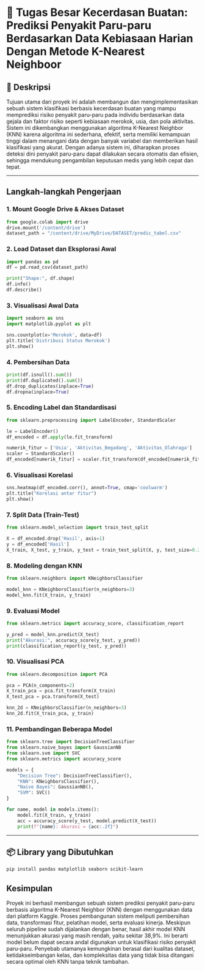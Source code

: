 
# 🧠 Tugas Besar Kecerdasan Buatan: Prediksi Penyakit Paru-paru Berdasarkan Data Kebiasaan Harian Dengan Metode K-Nearest Neighboor

## 📄 Deskripsi
Tujuan utama dari proyek ini adalah membangun dan mengimplementasikan sebuah sistem klasifikasi berbasis kecerdasan buatan yang mampu memprediksi risiko penyakit paru-paru pada individu berdasarkan data gejala dan faktor risiko seperti kebiasaan merokok, usia, dan pola aktivitas. Sistem ini dikembangkan menggunakan algoritma K-Nearest Neighbor (KNN) karena algoritma ini sederhana, efektif, serta memiliki kemampuan tinggi dalam menangani data dengan banyak variabel dan memberikan hasil klasifikasi yang akurat. Dengan adanya sistem ini, diharapkan proses deteksi dini penyakit paru-paru dapat dilakukan secara otomatis dan efisien, sehingga mendukung pengambilan keputusan medis yang lebih cepat dan tepat.

---

##  Langkah-langkah Pengerjaan

### 1. Mount Google Drive & Akses Dataset
```python
from google.colab import drive
drive.mount('/content/drive')
dataset_path = "/content/drive/MyDrive/DATASET/predic_tabel.csv"
```

### 2. Load Dataset dan Eksplorasi Awal
```python
import pandas as pd
df = pd.read_csv(dataset_path)

print("Shape:", df.shape)
df.info()
df.describe()
```

### 3. Visualisasi Awal Data
```python
import seaborn as sns
import matplotlib.pyplot as plt

sns.countplot(x='Merokok', data=df)
plt.title('Distribusi Status Merokok')
plt.show()
```

### 4. Pembersihan Data
```python
print(df.isnull().sum())
print(df.duplicated().sum())
df.drop_duplicates(inplace=True)
df.dropna(inplace=True)
```

### 5. Encoding Label dan Standardisasi
```python
from sklearn.preprocessing import LabelEncoder, StandardScaler

le = LabelEncoder()
df_encoded = df.apply(le.fit_transform)

numerik_fitur = ['Usia', 'Aktivitas_Begadang', 'Aktivitas_Olahraga']
scaler = StandardScaler()
df_encoded[numerik_fitur] = scaler.fit_transform(df_encoded[numerik_fitur])
```

### 6. Visualisasi Korelasi
```python
sns.heatmap(df_encoded.corr(), annot=True, cmap='coolwarm')
plt.title("Korelasi antar fitur")
plt.show()
```

### 7. Split Data (Train-Test)
```python
from sklearn.model_selection import train_test_split

X = df_encoded.drop('Hasil', axis=1)
y = df_encoded['Hasil']
X_train, X_test, y_train, y_test = train_test_split(X, y, test_size=0.2, random_state=42)
```

### 8. Modeling dengan KNN
```python
from sklearn.neighbors import KNeighborsClassifier

model_knn = KNeighborsClassifier(n_neighbors=3)
model_knn.fit(X_train, y_train)
```

### 9. Evaluasi Model
```python
from sklearn.metrics import accuracy_score, classification_report

y_pred = model_knn.predict(X_test)
print("Akurasi:", accuracy_score(y_test, y_pred))
print(classification_report(y_test, y_pred))
```

### 10. Visualisasi PCA
```python
from sklearn.decomposition import PCA

pca = PCA(n_components=2)
X_train_pca = pca.fit_transform(X_train)
X_test_pca = pca.transform(X_test)

knn_2d = KNeighborsClassifier(n_neighbors=3)
knn_2d.fit(X_train_pca, y_train)
```

### 11. Pembandingan Beberapa Model
```python
from sklearn.tree import DecisionTreeClassifier
from sklearn.naive_bayes import GaussianNB
from sklearn.svm import SVC
from sklearn.metrics import accuracy_score

models = {
    "Decision Tree": DecisionTreeClassifier(),
    "KNN": KNeighborsClassifier(),
    "Naive Bayes": GaussianNB(),
    "SVM": SVC()
}

for name, model in models.items():
    model.fit(X_train, y_train)
    acc = accuracy_score(y_test, model.predict(X_test))
    print(f"{name}: Akurasi = {acc:.2f}")
```

---

## 📦 Library yang Dibutuhkan
```bash
pip install pandas matplotlib seaborn scikit-learn
```

## Kesimpulan
Proyek ini berhasil membangun sebuah sistem prediksi penyakit paru-paru berbasis algoritma K-Nearest Neighbor (KNN) dengan menggunakan data dari platform Kaggle. Proses pembangunan sistem meliputi pembersihan data, transformasi fitur, pelatihan model, serta evaluasi kinerja. Meskipun seluruh pipeline sudah dijalankan dengan benar, hasil akhir model KNN menunjukkan akurasi yang masih rendah, yaitu sekitar 38,9%. Ini berarti model belum dapat secara andal digunakan untuk klasifikasi risiko penyakit paru-paru. Penyebab utamanya kemungkinan berasal dari kualitas dataset, ketidakseimbangan kelas, dan kompleksitas data yang tidak bisa ditangani secara optimal oleh KNN tanpa teknik tambahan.
